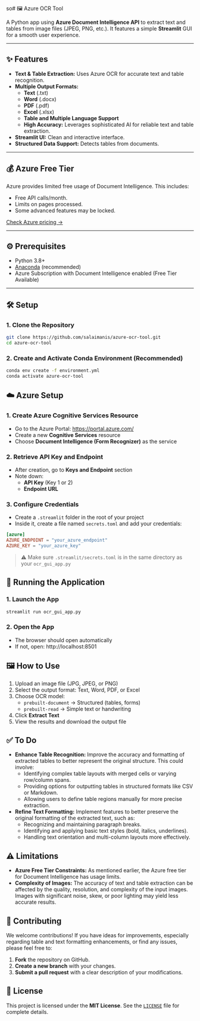 so# 🖼️ Azure OCR Tool

A Python app using **Azure Document Intelligence API** to extract text and tables from image files (JPEG, PNG, etc.). It features a simple **Streamlit** GUI for a smooth user experience.

---

## ✨ Features

- **Text & Table Extraction:** Uses Azure OCR for accurate text and table recognition.
- **Multiple Output Formats:**
  - **Text** (.txt)
  - **Word** (.docx)
  - **PDF** (.pdf)
  - **Excel** (.xlsx)
  - **Table and Multiple Language Support**
  - **High Accuracy:** Leverages sophisticated AI for reliable text and table extraction.
- **Streamlit UI:** Clean and interactive interface.
- **Structured Data Support:** Detects tables from documents.

---

## 💰 Azure Free Tier

Azure provides limited free usage of Document Intelligence. This includes:
- Free API calls/month.
- Limits on pages processed.
- Some advanced features may be locked.

[Check Azure pricing →](https://azure.microsoft.com/en-us/pricing/details/ai-services/document-intelligence/)

---

## ⚙️ Prerequisites

- Python 3.8+
- [Anaconda](https://www.anaconda.com/) (recommended)
- Azure Subscription with Document Intelligence enabled (Free Tier Available) 

---

## 🛠️ Setup

### 1. Clone the Repository  
```bash
git clone https://github.com/salaimanis/azure-ocr-tool.git
cd azure-ocr-tool
```

### 2. Create and Activate Conda Environment (Recommended)  
```bash
conda env create -f environment.yml
conda activate azure-ocr-tool
```

## ☁️ Azure Setup

### 1. Create Azure Cognitive Services Resource  
- Go to the Azure Portal: https://portal.azure.com/  
- Create a new **Cognitive Services** resource  
- Choose **Document Intelligence (Form Recognizer)** as the service  

### 2. Retrieve API Key and Endpoint  
- After creation, go to **Keys and Endpoint** section  
- Note down:  
  - **API Key** (Key 1 or 2)  
  - **Endpoint URL**

### 3. Configure Credentials  
- Create a `.streamlit` folder in the root of your project  
- Inside it, create a file named `secrets.toml` and add your credentials:

```toml
[azure]
AZURE_ENDPOINT = "your_azure_endpoint"
AZURE_KEY = "your_azure_key"
```

> ⚠️ Make sure `.streamlit/secrets.toml` is in the same directory as your `ocr_gui_app.py`

## 🚀 Running the Application

### 1. Launch the App  
```bash
streamlit run ocr_gui_app.py
```

### 2. Open the App  
- The browser should open automatically  
- If not, open: http://localhost:8501

## 🖼️ How to Use

1. Upload an image file (JPG, JPEG, or PNG)
2. Select the output format: Text, Word, PDF, or Excel
3. Choose OCR model: 
   - `prebuilt-document` → Structured (tables, forms)
   - `prebuilt-read` → Simple text or handwriting
4. Click **Extract Text**
5. View the results and download the output file

## ✅ To Do

* **Enhance Table Recognition:** Improve the accuracy and formatting of extracted tables to better represent the original structure. This could involve:
    * Identifying complex table layouts with merged cells or varying row/column spans.
    * Providing options for outputting tables in structured formats like CSV or Markdown.
    * Allowing users to define table regions manually for more precise extraction.
* **Refine Text Formatting:** Implement features to better preserve the original formatting of the extracted text, such as:
    * Recognizing and maintaining paragraph breaks.
    * Identifying and applying basic text styles (bold, italics, underlines).
    * Handling text orientation and multi-column layouts more effectively.

## ⚠️ Limitations

* **Azure Free Tier Constraints:** As mentioned earlier, the Azure free tier for Document Intelligence has usage limits.
* **Complexity of Images:** The accuracy of text and table extraction can be affected by the quality, resolution, and complexity of the input images. Images with significant noise, skew, or poor lighting may yield less accurate results.

## 🤝 Contributing

We welcome contributions! If you have ideas for improvements, especially regarding table and text formatting enhancements, or find any issues, please feel free to:

1.  **Fork** the repository on GitHub.
2.  **Create a new branch** with your changes.
3.  **Submit a pull request** with a clear description of your modifications.

## 📄 License

This project is licensed under the **MIT License**. See the [`LICENSE`](LICENSE) file for complete details.
